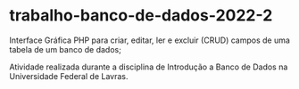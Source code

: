 # trabalho-banco-de-dados-2022-2

Interface Gráfica PHP para criar, editar, ler e excluir (CRUD) campos de uma tabela de um banco de dados;

Atividade realizada durante a disciplina de Introdução a Banco de Dados na Universidade Federal de Lavras.
